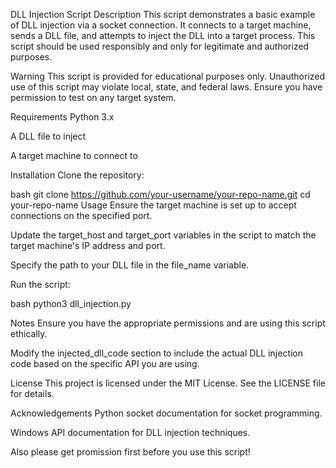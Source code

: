DLL Injection Script
Description
This script demonstrates a basic example of DLL injection via a socket connection. It connects to a target machine, sends a DLL file, and attempts to inject the DLL into a target process. This script should be used responsibly and only for legitimate and authorized purposes.

Warning
This script is provided for educational purposes only. Unauthorized use of this script may violate local, state, and federal laws. Ensure you have permission to test on any target system.

Requirements
Python 3.x

A DLL file to inject

A target machine to connect to

Installation
Clone the repository:

bash
git clone https://github.com/your-username/your-repo-name.git
cd your-repo-name
Usage
Ensure the target machine is set up to accept connections on the specified port.

Update the target_host and target_port variables in the script to match the target machine's IP address and port.

Specify the path to your DLL file in the file_name variable.

Run the script:

bash
python3 dll_injection.py


Notes
Ensure you have the appropriate permissions and are using this script ethically.

Modify the injected_dll_code section to include the actual DLL injection code based on the specific API you are using.

License
This project is licensed under the MIT License. See the LICENSE file for details.

Acknowledgements
Python socket documentation for socket programming.

Windows API documentation for DLL injection techniques.

Also please get promission first before you use this script!
